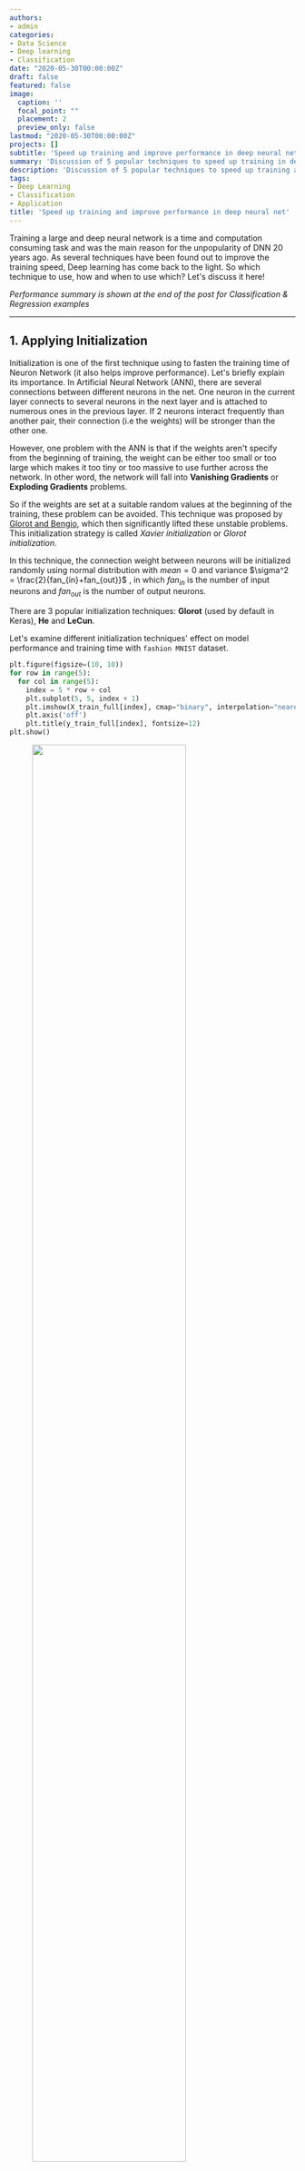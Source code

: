 ```yaml
---
authors:
- admin
categories:
- Data Science
- Deep learning
- Classification
date: "2020-05-30T00:00:00Z"
draft: false
featured: false
image:
  caption: ''
  focal_point: ""
  placement: 2
  preview_only: false
lastmod: "2020-05-30T00:00:00Z"
projects: []
subtitle: 'Speed up training and improve performance in deep neural net. Part 1: Initialization, Activation function and Batch Normalization/Gradient Clipping'
summary: 'Discussion of 5 popular techniques to speed up training in deep neuron net (Initialization, Activation function and Batch Normalization/Gradient Clipping)'
description: 'Discussion of 5 popular techniques to speed up training and improve performance in deep neural net (Initialization, Activation function and Batch Normalization/Gradient Clipping)'
tags:
- Deep Learning
- Classification
- Application
title: 'Speed up training and improve performance in deep neural net'
---
```


Training a large and deep neural network is a time and computation consuming task and was the main reason for the unpopularity of DNN 20 years ago. As several techniques have been found out to improve the training speed, Deep learning has come back to the light. So which technique to use, how and when to use which? Let's discuss it here! 

*Performance summary is shown at the end of the post for Classification & Regression examples*

---

## 1. Applying Initialization 

Initialization is one of the first technique using to fasten the training time of Neuron Network (it also helps improve performance). Let's briefly explain its importance. In Artificial Neural Network (ANN), there are several connections between different neurons in the net. One neuron in the current layer connects to several neurons in the next layer and is attached to numerous ones in the previous layer. If 2 neurons interact frequently than another pair, their connection (i.e the weights) will be stronger than the other one. 

However, one problem with the ANN is that if the weights aren't specify from the beginning of training, the weight can be either too small or too large which makes it too tiny or too massive to use further across the network. In other word, the network will fall into **Vanishing Gradients** or **Exploding Gradients** problems.

So if the weights are set at a suitable random values at the beginning of the training, these problem can be avoided. This technique was proposed by [Glorot and Bengio](http://www.jmlr.org/proceedings/papers/v9/glorot10a/glorot10a.pdf), which then significantly lifted these unstable problems. This initialization strategy is called *Xavier initialization* or *Glorot initialization*.

In this technique, the connection weight between neurons will be initialized randomly using normal distribution with $mean=0$ and variance $\sigma^2 = \frac{2}{fan_{in}+fan_{out}}$ , in which $fan_{in}$ is the number of input neurons and $fan_{out}$ is the number of output neurons.

There are 3 popular initialization techniques: **Glorot** (used by default in Keras), **He** and **LeCun**. 

Let's examine different initialization techniques' effect on model performance and training time with ```fashion MNIST``` dataset.

```python
plt.figure(figsize=(10, 10))
for row in range(5):
  for col in range(5):
    index = 5 * row + col
    plt.subplot(5, 5, index + 1)
    plt.imshow(X_train_full[index], cmap="binary", interpolation="nearest")
    plt.axis('off')
    plt.title(y_train_full[index], fontsize=12)
plt.show()
```
<figure>
  <img src="fashion_set.png" alt="" style="width:80%">
  <figcaption>Fashion MNIST consists of image on 10 types of fashion</figcaption>
</figure>

First, let's go with the default setting of Keras on a network constituting 5 hidden layers with 300, 100, 50, 50, 50 neurons respectively.

```python
tf.random.set_seed(50)
np.random.seed(50)

model_default = keras.models.Sequential()
model_default.add(keras.layers.Flatten(input_shape=[28, 28]))
for n_layers in (300, 100, 50, 50, 50):
  model_default.add(keras.layers.Dense(n_layers, activation ='relu'))
model_default.add(keras.layers.Dense(10, activation='softmax'))
    
model_default.compile(loss="sparse_categorical_crossentropy",
                      optimizer=keras.optimizers.SGD(lr=1e-3),
                      metrics=["accuracy"])

start_time = time.time()
history = model_default.fit(X_train_full, y_train_full, epochs=20, validation_split=0.1)
print("--- %s seconds ---" % (time.time() - start_time))
```
Result
```python
# Show the highest accuracy epoch
Epoch 20/20
1688/1688 [==============================] - 5s 3ms/step - loss: 0.4185 - accuracy: 0.8526 - val_loss: 0.4256 - val_accuracy: 0.8518
--- 99.03307843208313 seconds ---
```
Train set reached 85.26% accuracy and Val set reached 85.18% within 99.3 seconds. If ```activation ='relu'``` is not set, the accuracis 85.32% and  84.95% respectively with 104.5 seconds needed to train on. 

Comparing this with weight initialization to all Zeros and All Ones:
```python
# Zeros initialization
Epoch 20/20
1688/1688 [==============================] - 3s 2ms/step - loss: 2.3026 - accuracy: 0.1008 - val_loss: 2.3028 - val_accuracy: 0.0925
--- 69.43926930427551 seconds ---

# Ones initialization
Epoch 20/20
1688/1688 [==============================] - 3s 2ms/step - loss: 2.3026 - accuracy: 0.1008 - val_loss: 2.3028 - val_accuracy: 0.0925
--- 67.2280786037445 seconds ---
```
The performance in both cases is much worse and actually the model stops improving from 5th epoch.

Another Initialization that can be considered to use is ```He```. Initialize this by adding ```kernel_initializer="he_normal"``` to the hidden layers.

Result
```python
# Show the highest accuracy epoch
Epoch 20/20
1688/1688 [==============================] - 5s 3ms/step - loss: 0.3780 - accuracy: 0.8672 - val_loss: 0.3924 - val_accuracy: 0.8637
--- 99.76096153259277 seconds ---
```
The accuracy actually improved but the running time was half a second slower than **Glorot Initialization**

There are also discussions about the performance of **normal distribution** and **uniform distribution** in initialization technique, but there is indeed no one shows better performance than the other one. The result of ```init = keras.initializers.VarianceScaling(scale=2.,mode='fan_avg',distribution='uniform')``` does not improve for this data set (Train set accuracy: 87.05%, Val set: 86.27% and took 100.82 seconds to run)

## 2. Get along with the right Activation function
Choosing an unfit activation function is one of the reason leading to poor model performance. ```sigmoid``` might be a good choice but I prefer to use ```SELU```, ```ReLU``` or its variants instead.

Let's talk about ReLU first. Simply saying, if the value is larger than 0, the function returns the value itself; else it returns 0. This activation is fast to compute but in return there will be a case that it stops outputting anything other than 0 (i.e neurons were died). This issue usually happens in case of large learning rate. 

<figure>
  <img src="relu_and_lrelu.png" alt="" style="width:100%">
  <figcaption>ReLU, Leaky ReLU and SELU</figcaption>
</figure>

Some of the solutions for this problem is to use alternative versions of ReLU: **LeakyReLU, Randomized LeakyReLU or Scaled ReLU (SELU)**.

With **LeakyReLU**:
```python
if x>0:
  return x
else:
  return ax
```
in which a is $\alpha$, the slope of the $x$ given $x<0$. $\alpha$ is usually set at 0.01, serving as a small leak (that's why this technique is called LeakyReLU). Using $\alpha$ helps to stop the dying problem (i.e. slope=0).

In case of **Randomized LeakyReLU**, $\alpha$ is selected randomly given a range. This method can reduce the Overfitting issue but requires more running time due to extra computation.

One of the outperformed activation function for DNN is **Scaled ReLU (SELU)**. 

```python
if x>0:
  return Lambda*x
else:
  return Lambda*(alpha*exp(x)-alpha)
```

In this function, each layer outputs' mean is 0 and standard deviation is 1. Note when using this activation function:
- [x] It must be used with ```kernel_initializer="lecun_normal"```
- [x] The input features must be standardized
- [x] The NN's architecture must be sequential

Let's try different Activation functions on the ```fashion MNIST``` dataset.

Result of **LeakyReLU**
```python
# Show the highest accuracy epoch
Epoch 20/20
1688/1688 [==============================] - 5s 3ms/step - loss: 0.3791 - accuracy: 0.8670 - val_loss: 0.3910 - val_accuracy: 0.8615
--- 101.87710905075073 seconds ---
```

Result of **Randomized LeakyReLU**

```python
# Show the highest accuracy epoch
Epoch 20/20
1688/1688 [==============================] - 6s 3ms/step - loss: 0.3779 - accuracy: 0.8667 - val_loss: 0.3918 - val_accuracy: 0.8630
--- 113.58738899230957 seconds ---
```
Result of **SELU**

```python
# Show the highest accuracy epoch
Epoch 19/20
1688/1688 [==============================] - 5s 3ms/step - loss: 0.3526 - accuracy: 0.8763 - val_loss: 0.3755 - val_accuracy: 0.8647
--- 106.25733232498169 seconds ---
```
**SELU** seems to achieve slightly better performance over ReLU and its variants but the speed is slower (as expected).

{{< hl >}}**If the NN performs relatively well at low learning rate, ReLU is the optimal choice given the fastest training time. In case of deep NN, SELU is the excellent choice.**{{< /hl >}}

Detailed explanation about these activations can be found in here: [ReLU](http://www.jmlr.org/proceedings/papers/v9/glorot10a/glorot10a.pdf), [LeakyReLU, Randomized LeakyReLU](https://arxiv.org/abs/1505.00853) and [SELU](https://arxiv.org/abs/1706.02515)

## 3. Batch Normalization
To ensure Vanishing/Exploding Gradients problems do not happen again during training (as Initialization and Activation function can help reduce these issues at the beginning of the training), **Batch Normalization** is implemented.

Basically, **Batch Normalization** zeros centers and normalizes each input, then scales and shifts the result using 1 parameter vector for scaling and 1 for shifting. This technique evaluates the $mean$ and $standard deviation$ of the input over the current mini-batch and repeats this calculation across all mini-batches of the training set. $\mu$ and $\sigma$ are estimated during training but only used after training.

The vector of input means $\mu$ and vector of input standard devition $\sigma$ will become non-trainable parameters (i.e. untouchable by backpropagation) and be used to compute the moving averages at the end of the training. Subsequently, these final parameters will be used to normalize new data to make prediction.

If using **Batch Normalization**, the input data will not need to be standardized prior training.

```python
tf.random.set_seed(50)
np.random.seed(50)

model_default = keras.models.Sequential()
model_default.add(keras.layers.Flatten(input_shape=[28, 28]))
for n_layers in (300, 100, 50, 50, 50):
  model_default.add(keras.layers.BatchNormalization())
  model_default.add(keras.layers.Dense(n_layers, activation ='relu', kernel_initializer="he_normal"))
model_default.add(keras.layers.Dense(10, activation='softmax'))
    
model_default.compile(loss="sparse_categorical_crossentropy",
                      optimizer=keras.optimizers.SGD(lr=1e-3),
                      metrics=["accuracy"])

start_time = time.time()
history = model_default.fit(X_train_full, y_train_full, epochs=20, validation_split=0.1)
print("--- %s seconds ---" % (time.time() - start_time))
```
Result
```python
# Show the highest accuracy epoch
Epoch 20/20
1688/1688 [==============================] - 8s 5ms/step - loss: 0.3799 - accuracy: 0.8645 - val_loss: 0.3571 - val_accuracy: 0.8685
--- 167.6186249256134 seconds ---
```
Obviously, training is slower in **Batch Normalization** given more computations during training but in contrast, in **Batch Normalization**, the model convergences faster so fewer epoches are needed to reach the same performance.

{{% alert warning %}}
Batch Normalization is strictly implemented in Recurrent NN
{{% /alert %}}

## 4. Gradient Clipping
As **Batch Normalization** is recommended not to use with Recurrent NN, **Gradient Clipping** is the alternative choice for RNN.

Details about [Gradient Clipping](https://arxiv.org/abs/1211.5063)

---

## Summary of the result of Classification task with Fashion MNIST dataset

| Initialization | Activation fuction | Train set accuracy | Val set accuracy | Running time (seconds) |
| ------ |:------:|:------------------:|:----------------:| :----------------------:|
| Glorot - Zeros/Ones | ReLU | 10.08% | 9.25% | 69.43/67.22 |
| Glorot | None | 85.32% | 84.95% | 104.5 |
| Glorot - Normal Dist | ReLU | 85.26%      |   85.18% | 99.03 |
| He - Normal Dist | ReLU | 86.72%      |    86.37% | 99.76 |
| He - Uniform  Dist | ReLU | 87.05%      |    86.27% | 100.82 |
| He - Normal  Dist | Leaky ReLU | 86.7%      |    86.15% | 101.87 |
| He - Normal  Dist | Randomized LeakyReLU | 86.67%      |    86.3% | 113.58 |
| LeCun | SELU | 87.63%      |    86.47% | 106.25 |
| Batch normalization He - Normal  Dist | ReLU | 86.45%      |    86.85% | 167.618 |

## Summary of the result of Regression task with California housing dataset

| Initialization | Activation fuction | Train set MSE | Val set MSE | Running time (seconds) |
| ------ |:------:|:------------------:|:----------------:| :----------------------:|
| Glorot | None | 0.3985 | 0.3899 | 9.34 |
| Glorot - Normal Dist | ReLU | 0.3779 |  0.3819 | 9.36 |
| He - Normal Dist | ReLU | 0.3517 |  0.35 | 9.19 |
| He - Normal  Dist | Leaky ReLU | 0.3517   |   0.35 | 9.48 |
| He - Normal  Dist | Randomized LeakyReLU | 0.3517  | 0.35 | 10.71 |
| LeCun | SELU | 0.3423  |  0.326 | 9.38 |
| Batch normalization He - Normal  Dist | ReLU | 0.4365 | 0.5728 | 13.64 |

MSE of Train and Validation set

<figure>
  <img src="MSE.png" alt="" style="width:100%">
  <figcaption></figcaption>
</figure>

<figure>
  <img src="regression_BN.png" alt="" style="width:35%">
  <figcaption>Fashion MNIST consists of image on 10 types of fashion</figcaption>
</figure>

{{% alert note %}}
These performances are subject to change depending on the dataset and NN's architecture
{{% /alert %}}

# Final thoughts on this part :high_brightness:
- Glorot Initialization is the good starting point for most of the cases. He Initialization technique sometimes performs better than Glorot (slower in the above Classification example while faster in Regression example).
- ReLU or Leaky ReLU are great choices if running time is the priority.
- ReLU should be avoided if high Learning rate is used.
- SELU is the good choice for complex dataset and deep neural network but might be traded off by running time. However, if the NN's architecture does not allow *self-normalization*, use ELU instead of SELU.
- SELU and Batch Normalization cannot be applied in RNN. Gradient Clipping is the alternative strategy for Batch Normalization in RNN.

-----

## 5. Transfer Learning
Another important technique too improve the performance of DNN is **Transfer Learning**, using pretrained layers to train similar new task. There is much to say about this technique and it will be covered in another post.

Source code can be accessed [here](https://github.com/geniusnhu/DNN-Improvement/blob/master/Improve_DNN_performance.ipynb)

---
Reference:

1. Glorot, X., & Bengio, Y. (2010). Understanding the difficulty of training deep feedforward neural networks. PMLR
2. He, K., Zhang, X., Ren,S., & Sun, J. (2015). Delving Deep into Rectifiers: Surpassing Human-Level Performance on ImageNet Classification. In Proceedings of the 2015 IEEE International Conference on Computer Vision (ICCV)
3. Geron, A. (2019). Hands-On Machine Learning with Scikit-Learn, Keras, and TensorFlow. O'Reilly Media, Inc.,
4. Xu, B., Wang, N., Chen, T., & Li, M. (2015). Empirical Evaluation of Rectified Activations in Convolutional Network. Retrieved from https://arxiv.org/abs/1505.00853 on May 5, 2020.
5. Klambauer, G., Unterthiner, T., Mayr, A., & Hochreiter, S. (2017). Self-Normalizing Neural Networks. Advances in Neural Information Processing Systems 30 (NIPS 2017)